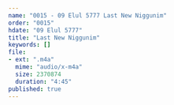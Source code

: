 ```yaml
---
name: "0015 - 09 Elul 5777 Last New Niggunim"
order: "0015"
hdate: "09 Elul 5777"
title: "Last New Niggunim"
keywords: []
file:
- ext: ".m4a"
  mime: "audio/x-m4a"
  size: 2370874
  duration: "4:45"
published: true
---
```


